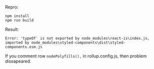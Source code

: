 Repro:

    npm install
    npm run build

Result:

    Error: 'typeOf' is not exported by node_modules\react-is\index.js, imported by node_modules\styled-components\dist\styled-components.esm.js


If you comment row `nodePolyfills(),` in rollup.config.js, then problem dissapeared.

